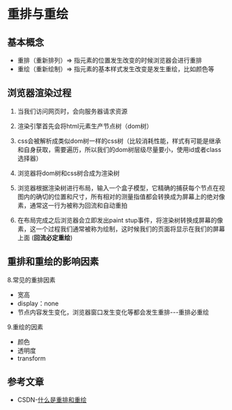 # 重排与重绘


## 基本概念
  
- 重排（重新排列）=> 指元素的位置发生改变的时候浏览器会进行重排
- 重绘（重新绘制）=> 指元素的基本样式发生改变是发生重绘，比如颜色等

## 浏览器渲染过程

1. 当我们访问网页时，会向服务器请求资源

2. 渲染引擎首先会将html元素生产节点树（dom树）

3. css会被解析成类似dom树一样的css树（比较消耗性能，样式有可能是继承和自身获取，需要遍历，所以我们的dom树层级尽量要小，使用id或者class选择器）

4. 浏览器将dom树和css树合成为渲染树

5. 浏览器根据渲染树进行布局，输入一个盒子模型，它精确的捕获每个节点在视图内的确切的位置和尺寸，所有相对的测量指值都会转换成为屏幕上的绝对像素，通常这一行为被称为回流和自动重拍

6. 在布局完成之后浏览器会立即发出paint stup事件，将渲染树转换成屏幕的像素，这一个过程我们通常被称为绘制，这时候我们的页面将显示在我们的屏幕上面 (**回流必定重绘**)

## 重排和重绘的影响因素

8.常见的重排因素

- 宽高
- display：none
- 节点内容发生变化，浏览器窗口发生变化等都会发生重排---重排必重绘

 9.重绘的因素

- 颜色
- 透明度
- transform

## 参考文章

- CSDN-[什么是重排和重绘](https://blog.csdn.net/YuChangBin99/article/details/126230165)
